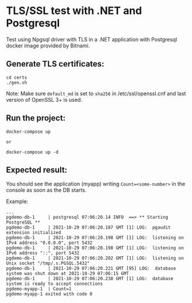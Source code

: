 # TLS/SSL test with .NET and Postgresql

Test using Npgsql driver with TLS in a .NET application with Postgresql docker image provided by Bitnami.

## Generate TLS certificates:

    cd certs
    ./gen.sh

Note: Make sure `default_md` is set to `sha256` in /etc/ssl/openssl.cnf and last version of OpenSSL 3+ is used.

## Run the project:

    docker-compose up

    or

    docker-compose up -d

## Expected result:

You should see the application (myapp) writing `Count=<some-number>` in the console as soon as the DB starts.

Example:

```
...
pgdemo-db-1     | postgresql 07:06:20.14 INFO  ==> ** Starting PostgreSQL **
pgdemo-db-1     | 2021-10-29 07:06:20.187 GMT [1] LOG:  pgaudit extension initialized
pgdemo-db-1     | 2021-10-29 07:06:20.198 GMT [1] LOG:  listening on IPv4 address "0.0.0.0", port 5432
pgdemo-db-1     | 2021-10-29 07:06:20.198 GMT [1] LOG:  listening on IPv6 address "::", port 5432
pgdemo-db-1     | 2021-10-29 07:06:20.202 GMT [1] LOG:  listening on Unix socket "/tmp/.s.PGSQL.5432"
pgdemo-db-1     | 2021-10-29 07:06:20.221 GMT [95] LOG:  database system was shut down at 2021-10-29 07:06:15 GMT
pgdemo-db-1     | 2021-10-29 07:06:20.238 GMT [1] LOG:  database system is ready to accept connections
pgdemo-myapp-1  | Count=1
pgdemo-myapp-1 exited with code 0
```